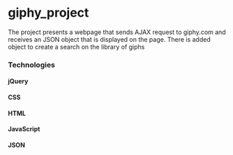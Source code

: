 # giphy_project

The project presents a webpage that sends AJAX request to giphy.com and receives an JSON object that is displayed on the page. There is added object to create a search on the library of giphs

### Technologies
#### jQuery
#### CSS
#### HTML
#### JavaScript
#### JSON
